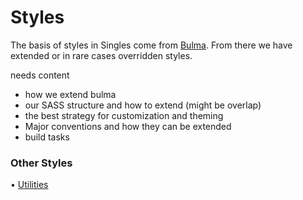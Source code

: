 # Styles

The basis of styles in Singles come from [Bulma](https://bulma.io/documentation).  From there we have extended or in rare cases overridden styles.

needs content
- how we extend bulma
- our SASS structure and how to extend (might be overlap)
- the best strategy for customization and theming
- Major conventions and how they can be extended
- build tasks

### Other Styles

• [Utilities](/styles/utilities.md)

<Bit/>